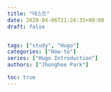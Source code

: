 ```yaml
---
title: "테스트"
date: 2020-04-06T21:24:33+09:00
draft: false


tags: ["study", "Hugo"]
categories: ["How-to"]
series: ["Hugo Introduction"]
authors: ["Jhonghee Park"]

toc: true
---
```


